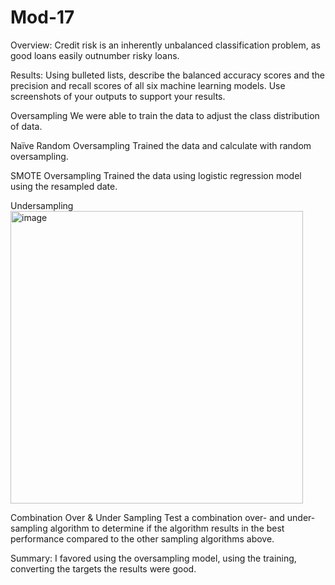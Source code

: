 # Mod-17

Overview:
Credit risk is an inherently unbalanced classification problem, as good loans easily outnumber risky loans.

Results: Using bulleted lists, describe the balanced accuracy scores and the precision and recall scores of all six machine learning models. Use screenshots of your outputs to support your results.

Oversampling
  We were able to train the data to adjust the class distribution of data.
  
Naïve Random Oversampling
  Trained the data and calculate with random oversampling.
  
SMOTE Oversampling
  Trained the data using logistic regression model using the resampled date.
  
Undersampling
<img width="468" alt="image" src="https://user-images.githubusercontent.com/71997646/112027459-8e1c7f00-8b0d-11eb-959f-bf3c34da9643.png">

Combination Over & Under Sampling
  Test a combination over- and under-sampling algorithm to determine if the algorithm results in the best performance compared to the other sampling algorithms above. 

Summary: 
  I favored using the oversampling model, using the training, converting the targets the results were good.
